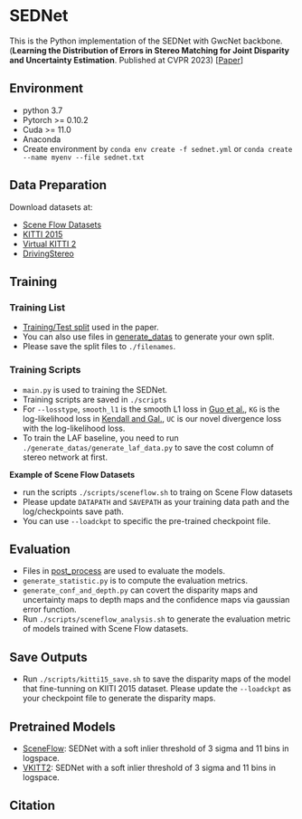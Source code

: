 # SEDNet

This is the Python implementation of the SEDNet with GwcNet backbone. (**Learning the Distribution of Errors in Stereo Matching for Joint Disparity and Uncertainty Estimation**. Published at CVPR 2023) [[Paper](https://arxiv.org/abs/2304.00152)]

## Environment
* python 3.7
* Pytorch >= 0.10.2
* Cuda >= 11.0
* Anaconda
* Create environment by `conda env create -f sednet.yml` or `conda create --name myenv --file sednet.txt`

## Data Preparation
Download datasets at:
* [Scene Flow Datasets](https://lmb.informatik.uni-freiburg.de/resources/datasets/SceneFlowDatasets.en.html)
* [KITTI 2015](http://www.cvlibs.net/datasets/kitti/eval_scene_flow.php?benchmark=stereo)
* [Virtual KITTI 2](https://europe.naverlabs.com/research/computer-vision/proxy-virtual-worlds-vkitti-2/)
* [DrivingStereo](https://drivingstereo-dataset.github.io/)

## Training

### Training List
* [Training/Test split](https://github.com/lly00412/SEDNet/tree/main/filenames) used in the paper.
* You can also use files in [generate_datas](https://github.com/lly00412/SEDNet/blob/main/generate_datas) to generate your own split.
* Please save the split files to `./filenames`.

### Training Scripts
* `main.py` is used to training the SEDNet.
* Training scripts are saved in `./scripts`
* For `--losstype`, `smooth_l1` is the smooth L1 loss in [Guo et al.](https://arxiv.org/pdf/1903.04025.pdf), `KG` is the log-likelihood loss in [Kendall and Gal.](https://proceedings.neurips.cc/paper/2017/file/2650d6089a6d640c5e85b2b88265dc2b-Paper.pdf), `UC` is our novel divergence loss with the log-likelihood loss.
* To train the LAF baseline, you need to run `./generate_datas/generate_laf_data.py` to save the cost column of stereo network at first.

**Example of Scene Flow Datasets**

* run the scripts `./scripts/sceneflow.sh` to traing on Scene Flow datasets
* Please update `DATAPATH` and `SAVEPATH` as your training data path and the log/checkpoints save path.
* You can use `--loadckpt` to specific the pre-trained checkpoint file.

## Evaluation

* Files in [post_process](https://github.com/lly00412/SEDNet/tree/main/post_process) are used to evaluate the models.
* `generate_statistic.py` is to compute the evaluation metrics.
* `generate_conf_and_depth.py` can covert the disparity maps and uncertainty maps to depth maps and the confidence maps via gaussian error function.
* Run `./scripts/sceneflow_analysis.sh` to generate the evaluation metric of models trained with Scene Flow datasets.

## Save Outputs

* Run `./scripts/kitti15_save.sh` to save the disparity maps of the model that fine-tunning on KIITI 2015 dataset. Please update the `--loadckpt` as your checkpoint file to generate the disparity maps.

## Pretrained Models
* [SceneFlow](https://github.com/lly00412/SEDNet/blob/c2be9da4e9d3e534fcc1f883f1d3a4be4b14516a/checkpoints/sceneflow/gwcnet-gc-elu-dropout-l1-logs-kl-3std-logspace-11bins-lr1e-3/checkpoint_000015.ckpt): SEDNet with a soft inlier threshold of 3 sigma and 11 bins in logspace.
* [VKITT2](https://github.com/lly00412/SEDNet/blob/c2be9da4e9d3e534fcc1f883f1d3a4be4b14516a/checkpoints/vkitti2/sednet-gwc-3std-lr1e-4/checkpoint_000025.ckpt): SEDNet with a soft inlier threshold of 3 sigma and 11 bins in logspace.

## Citation
